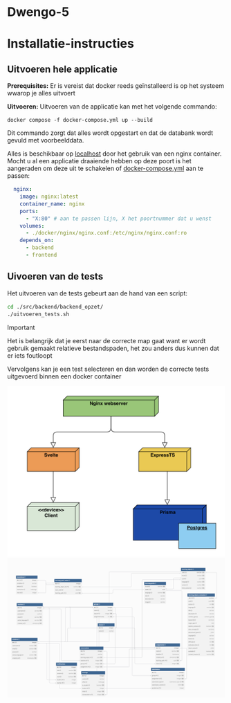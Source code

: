 # Dwengo-5

# Installatie-instructies

## Uitvoeren hele applicatie

**Prerequisites:** Er is vereist dat docker reeds geïnstalleerd is op het systeem wwarop je alles uitvoert

**Uitvoeren:** Uitvoeren van de applicatie kan met het volgende commando:

```
docker compose -f docker-compose.yml up --build
```

Dit commando zorgt dat alles wordt opgestart en dat de databank wordt gevuld met voorbeelddata.

Alles is beschikbaar op [localhost](http://localhost) door het gebruik van een nginx container. Mocht u al een applicatie draaiende hebben op deze poort is het aangeraden om deze uit te schakelen of [docker-compose.yml](./docker-compose.yml) aan te passen:
```yml
  nginx:
    image: nginx:latest
    container_name: nginx
    ports:
      - "X:80" # aan te passen lijn, X het poortnummer dat u wenst
    volumes:
      - ./docker/nginx/nginx.conf:/etc/nginx/nginx.conf:ro
    depends_on:
      - backend
      - frontend
```

## Uivoeren van de tests

Het uitvoeren van de tests gebeurt aan de hand van een script:
```sh
cd ./src/backend/backend_opzet/
./uitvoeren_tests.sh
```

> [!IMPORTANT]
> Het is belangrijk dat je eerst naar de correcte map gaat want er wordt gebruik gemaakt relatieve bestandspaden, het zou anders dus kunnen dat er iets foutloopt

Vervolgens kan je een test selecteren en dan worden de correcte tests uitgevoerd binnen een docker container

![image](doc/deployment.png)
![image](doc/databaseUML.png)

